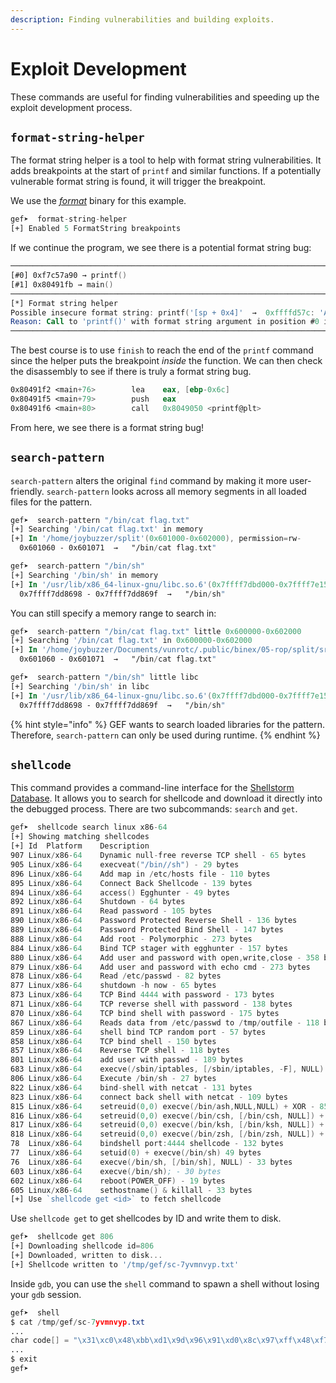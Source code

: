 ```yaml
---
description: Finding vulnerabilities and building exploits.
---
```


# Exploit Development

These commands are useful for finding vulnerabilities and speeding up the exploit development process.

## `format-string-helper`

The format string helper is a tool to help with format string vulnerabilities. It adds breakpoints at the start of `printf` and similar functions. If a potentially vulnerable format string is found, it will trigger the breakpoint.

We use the [_format_](../../../binex/03-formats/format.md) binary for this example.

```nasm
gef➤  format-string-helper
[+] Enabled 5 FormatString breakpoints
```

If we continue the program, we see there is a potential format string bug:

```nasm
────────────────────────────────────────────────────────────────────────────────────────────────────── trace ────
[#0] 0xf7c57a90 → printf()
[#1] 0x80491fb → main()
────────────────────────────────────────────────────────────────────────────────────────────────────── extra ────
[*] Format string helper
Possible insecure format string: printf('[sp + 0x4]'  →  0xffffd57c: 'AAAA\n')
Reason: Call to 'printf()' with format string argument in position #0 is in page 0xfffdd000 ([stack]) that has write permission
─────────────────────────────────────────────────────────────────────────────────────────────────────────────────
```

The best course is to use `finish` to reach the end of the `printf` command since the helper puts the breakpoint _inside_ the function. We can then check the disassembly to see if there is truly a format string bug.

```nasm
0x80491f2 <main+76>        lea    eax, [ebp-0x6c]
0x80491f5 <main+79>        push   eax
0x80491f6 <main+80>        call   0x8049050 <printf@plt>
```

From here, we see there is a format string bug!

## `search-pattern`

`search-pattern` alters the original `find` command by making it more user-friendly. `search-pattern` looks across all memory segments in all loaded files for the pattern.

```nasm
gef➤  search-pattern "/bin/cat flag.txt"
[+] Searching '/bin/cat flag.txt' in memory
[+] In '/home/joybuzzer/split'(0x601000-0x602000), permission=rw-
  0x601060 - 0x601071  →   "/bin/cat flag.txt" 

gef➤  search-pattern "/bin/sh"
[+] Searching '/bin/sh' in memory
[+] In '/usr/lib/x86_64-linux-gnu/libc.so.6'(0x7ffff7dbd000-0x7ffff7e15000), permission=r--
  0x7ffff7dd8698 - 0x7ffff7dd869f  →   "/bin/sh"
```

You can still specify a memory range to search in:

```nasm
gef➤  search-pattern "/bin/cat flag.txt" little 0x600000-0x602000
[+] Searching '/bin/cat flag.txt' in 0x600000-0x602000
[+] In '/home/joybuzzer/Documents/vunrotc/.public/binex/05-rop/split/src/split'(0x600000-0x601000), permission=r--
  0x601060 - 0x601071  →   "/bin/cat flag.txt" 

gef➤  search-pattern "/bin/sh" little libc
[+] Searching '/bin/sh' in libc
[+] In '/usr/lib/x86_64-linux-gnu/libc.so.6'(0x7ffff7dbd000-0x7ffff7e15000), permission=r--
  0x7ffff7dd8698 - 0x7ffff7dd869f  →   "/bin/sh" 
```

{% hint style="info" %}
GEF wants to search loaded libraries for the pattern. Therefore, `search-pattern` can only be used during runtime.
{% endhint %}

## `shellcode`

This command provides a command-line interface for the [Shellstorm Database](http://shell-storm.org/shellcode/). It allows you to search for shellcode and download it directly into the debugged process. There are two subcommands: `search` and `get`.

```nasm
gef➤  shellcode search linux x86-64
[+] Showing matching shellcodes
[+] Id	Platform	Description
907	Linux/x86-64	Dynamic null-free reverse TCP shell - 65 bytes
905	Linux/x86-64	execveat("/bin//sh") - 29 bytes
896	Linux/x86-64	Add map in /etc/hosts file - 110 bytes
895	Linux/x86-64	Connect Back Shellcode - 139 bytes
894	Linux/x86-64	access() Egghunter - 49 bytes
892	Linux/x86-64	Shutdown - 64 bytes
891	Linux/x86-64	Read password - 105 bytes
890	Linux/x86-64	Password Protected Reverse Shell - 136 bytes
889	Linux/x86-64	Password Protected Bind Shell - 147 bytes
888	Linux/x86-64	Add root - Polymorphic - 273 bytes
884	Linux/x86-64	Bind TCP stager with egghunter - 157 bytes
880	Linux/x86-64	Add user and password with open,write,close - 358 bytes
879	Linux/x86-64	Add user and password with echo cmd - 273 bytes
878	Linux/x86-64	Read /etc/passwd - 82 bytes
877	Linux/x86-64	shutdown -h now - 65 bytes
873	Linux/x86-64	TCP Bind 4444 with password - 173 bytes
871	Linux/x86-64	TCP reverse shell with password - 138 bytes
870	Linux/x86-64	TCP bind shell with password - 175 bytes
867	Linux/x86-64	Reads data from /etc/passwd to /tmp/outfile - 118 bytes
859	Linux/x86-64	shell bind TCP random port - 57 bytes
858	Linux/x86-64	TCP bind shell - 150 bytes
857	Linux/x86-64	Reverse TCP shell - 118 bytes
801	Linux/x86-64	add user with passwd - 189 bytes
683	Linux/x86-64	execve(/sbin/iptables, [/sbin/iptables, -F], NULL) - 49 bytes
806	Linux/x86-64	Execute /bin/sh - 27 bytes
822	Linux/x86-64	bind-shell with netcat - 131 bytes
823	Linux/x86-64	connect back shell with netcat - 109 bytes
815	Linux/x86-64	setreuid(0,0) execve(/bin/ash,NULL,NULL) + XOR - 85 bytes
816	Linux/x86-64	setreuid(0,0) execve(/bin/csh, [/bin/csh, NULL]) + XOR - 87 bytes
817	Linux/x86-64	setreuid(0,0) execve(/bin/ksh, [/bin/ksh, NULL]) + XOR - 87 bytes
818	Linux/x86-64	setreuid(0,0) execve(/bin/zsh, [/bin/zsh, NULL]) + XOR - 87 bytes
78	Linux/x86-64	bindshell port:4444 shellcode - 132 bytes
77	Linux/x86-64	setuid(0) + execve(/bin/sh) 49 bytes
76	Linux/x86-64	execve(/bin/sh, [/bin/sh], NULL) - 33 bytes
603	Linux/x86-64	execve(/bin/sh); - 30 bytes
602	Linux/x86-64	reboot(POWER_OFF) - 19 bytes
605	Linux/x86-64	sethostname() & killall - 33 bytes
[+] Use `shellcode get <id>` to fetch shellcode
```

Use `shellcode get` to get shellcodes by ID and write them to disk.

```nasm
gef➤  shellcode get 806
[+] Downloading shellcode id=806
[+] Downloaded, written to disk...
[+] Shellcode written to '/tmp/gef/sc-7yvmnvyp.txt'
```

Inside `gdb`, you can use the `shell` command to spawn a shell without losing your `gdb` session.

```nasm
gef➤  shell
$ cat /tmp/gef/sc-7yvmnvyp.txt
...
char code[] = "\x31\xc0\x48\xbb\xd1\x9d\x96\x91\xd0\x8c\x97\xff\x48\xf7\xdb\x53\x54\x5f\x99\x52\x57\x54\x5e\xb0\x3b\x0f\x05";
...
$ exit
gef➤  
```
